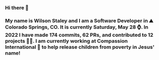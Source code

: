 ### Hi there 👋

### My name is Wilson Staley and I am a Software Developer in ⛰ Colorado Springs, CO.  It is currently Saturday, May 28 ⌚. In 2022 I have made 174 commits, 62 PRs, and contributed to 12 projects 👨‍💻. I am currently working at Compassion International 🏢 to help release children from poverty in Jesus' name!